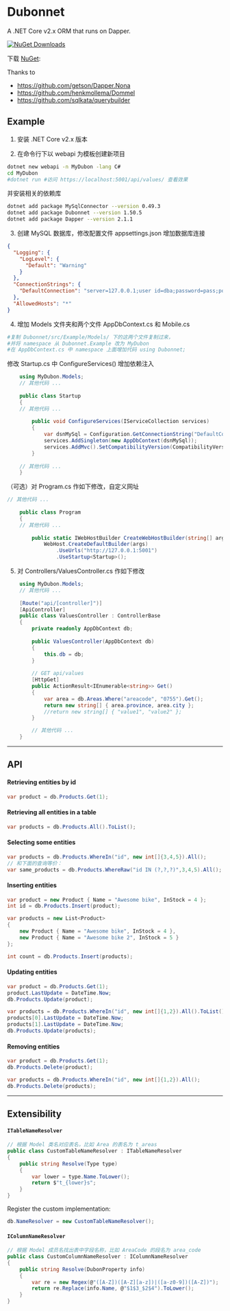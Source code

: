 # Dubonnet
A .NET Core v2.x ORM that runs on Dapper.

[![NuGet Downloads](https://img.shields.io/nuget/dt/Dubonnet.svg)](https://www.nuget.org/packages/Dubonnet/)


下载 [NuGet](https://www.nuget.org/packages/Dubonnet):

Thanks to 

 * https://github.com/getson/Dapper.Nona
 * https://github.com/henkmollema/Dommel
 * https://github.com/sqlkata/querybuilder

## Example

1. 安装 .NET Core v2.x 版本

2. 在命令行下以 webapi 为模板创建新项目
```bash
dotnet new webapi -n MyDubon -lang C#
cd MyDubon
#dotnet run #访问 https://localhost:5001/api/values/ 查看效果
```
并安装相关的依赖库
```bash
dotnet add package MySqlConnector --version 0.49.3
dotnet add package Dubonnet --version 1.50.5
dotnet add package Dapper --version 2.1.1
```
3. 创建 MySQL 数据库，修改配置文件 appsettings.json 增加数据库连接

```json
{
  "Logging": {
    "LogLevel": {
      "Default": "Warning"
    }
  },
  "ConnectionStrings": {
    "DefaultConnection": "server=127.0.0.1;user id=dba;password=pass;port=3306;database=db_mobile;SslMode=none"
  },
  "AllowedHosts": "*"
}
```

4. 增加 Models 文件夹和两个文件 AppDbContext.cs 和 Mobile.cs
```bash
#复制 Dubonnet/src/Example/Models/ 下的这两个文件复制过来，
#并将 namespace 从 Dubonnet.Example 改为 MyDubon
#在 AppDbContext.cs 中 namespace 上面增加代码 using Dubonnet;
```
修改 Startup.cs 中 ConfigureServices() 增加依赖注入
```csharp
	using MyDubon.Models;
	// 其他代码 ...
	
    public class Startup
    {
    // 其他代码 ...
    
		public void ConfigureServices(IServiceCollection services)
		{
			var dsnMySql = Configuration.GetConnectionString("DefaultConnection");
			services.AddSingleton(new AppDbContext(dsnMySql));
			services.AddMvc().SetCompatibilityVersion(CompatibilityVersion.Version_2_1);
		}
	
	// 其他代码 ...
	}
```
（可选）对 Program.cs 作如下修改，自定义网址
```csharp
// 其他代码 ...
	
    public class Program
    {
    // 其他代码 ...
    
        public static IWebHostBuilder CreateWebHostBuilder(string[] args) =>
            WebHost.CreateDefaultBuilder(args)
                .UseUrls("http://127.0.0.1:5001")
                .UseStartup<Startup>();
```

5. 对 Controllers/ValuesController.cs 作如下修改
```csharp
	using MyDubon.Models;
    // 其他代码 ...
    
    [Route("api/[controller]")]
    [ApiController]
    public class ValuesController : ControllerBase
    {
        private readonly AppDbContext db;
        		
        public ValuesController(AppDbContext db)
        {
            this.db = db;
        }
        
        // GET api/values
        [HttpGet]
        public ActionResult<IEnumerable<string>> Get()
        {
            var area = db.Areas.Where("areacode", "0755").Get();
            return new string[] { area.province, area.city };
            //return new string[] { "value1", "value2" };
        }

        // 其他代码 ...
    }
```


<hr>

## API

#### Retrieving entities by id
```csharp
var product = db.Products.Get(1);
```

#### Retrieving all entities in a table
```csharp
var products = db.Products.All().ToList();
```

#### Selecting some entities
```csharp
var products = db.Products.WhereIn("id", new int[]{3,4,5}).All();
// 和下面的查询等价：
var same_products = db.Products.WhereRaw("id IN (?,?,?)",3,4,5).All();
```

#### Inserting entities
```csharp
var product = new Product { Name = "Awesome bike", InStock = 4 };
int id = db.Products.Insert(product);
```
```csharp
var products = new List<Product>
{
    new Product { Name = "Awesome bike", InStock = 4 },
    new Product { Name = "Awesome bike 2", InStock = 5 }
};

int count = db.Products.Insert(products);
```
#### Updating entities
```csharp
var product = db.Products.Get(1);
product.LastUpdate = DateTime.Now;
db.Products.Update(product);
```
```csharp
var products = db.Products.WhereIn("id", new int[]{1,2}).All().ToList();
products[0].LastUpdate = DateTime.Now;
products[1].LastUpdate = DateTime.Now;
db.Products.Update(products);
```
#### Removing entities
```csharp
var product = db.Products.Get(1);
db.Products.Delete(product);
```
```csharp
var products = db.Products.WhereIn("id", new int[]{1,2}).All();
db.Products.Delete(products);
```
<hr>

## Extensibility
#### `ITableNameResolver`
```csharp
// 根据 Model 类名对应表名，比如 Area 的表名为 t_areas
public class CustomTableNameResolver : ITableNameResolver
{
    public string Resolve(Type type)
    {
        var lower = type.Name.ToLower();
        return $"t_{lower}s";
    }
}
```

Register the custom implementation:
```csharp
db.NameResolver = new CustomTableNameResolver();
```

#### `IColumnNameResolver`
```csharp
// 根据 Model 成员名找出表中字段名称，比如 AreaCode 的段名为 area_code
public class CustomColumnNameResolver : IColumnNameResolver
{
    public string Resolve(DubonProperty info)
    {
        var re = new Regex(@"([A-Z])([A-Z][a-z])|([a-z0-9])([A-Z])");
        return re.Replace(info.Name, @"$1$3_$2$4").ToLower();
    }
}
```

